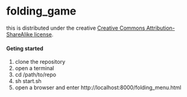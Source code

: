 folding_game
============


this is distributed under the creative [Creative Commons Attribution-ShareAlike license](http://creativecommons.org/licenses/by-sa/3.0/).


#### Geting started
1. clone the repository
2. open a terminal
3. cd /path/to/repo
4. sh start.sh
5. open a browser and enter http://localhost:8000/folding_menu.html